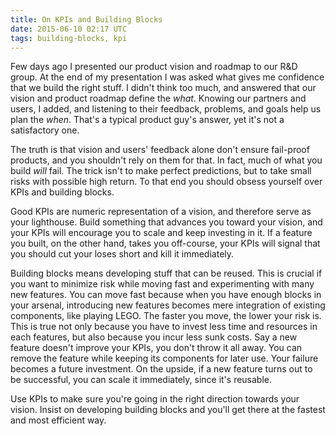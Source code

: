 ```yaml
---
title: On KPIs and Building Blocks
date: 2015-06-10 02:17 UTC
tags: building-blocks, kpi
---
```


Few days ago I presented our product vision and roadmap to our R&D group. At the end of my presentation I was asked what gives me confidence that we build the right stuff. I didn't think too much, and answered that our vision and product roadmap define the *what*. Knowing our partners and users, I added, and listening to their feedback, problems, and goals help us plan the *when*. That's a typical product guy's answer, yet it's not a satisfactory one.

<!-- more -->

The truth is that vision and users' feedback alone don't ensure fail-proof products, and you shouldn't rely on them for that. In fact, much of what you build *will* fail. The trick isn't to make perfect predictions, but to take small risks with possible high return. To that end you should obsess yourself over KPIs and building blocks.

Good KPIs are numeric representation of a vision, and therefore serve as your lighthouse. Build something that advances you toward your vision, and your KPIs will encourage you to scale and keep investing in it. If a feature you built, on the other hand, takes you off-course, your KPIs will signal that you should cut your loses short and kill it immediately.

Building blocks means developing stuff that can be reused. This is crucial if you want to minimize risk while moving fast and experimenting with many new features. You can move fast because when you have enough blocks in your arsenal, introducing new features becomes mere integration of existing components, like playing LEGO. The faster you move, the lower your risk is. This is true not only because you have to invest less time and resources in each features, but also because you incur less sunk costs. Say a new feature doesn't improve your KPIs,  you don't throw it all away. You can remove the feature while keeping its components for later use. Your failure becomes a future investment. On the upside, if a new feature turns out to be successful, you can scale it immediately, since it's reusable.

Use KPIs to make sure you're going in the right direction towards your vision. Insist on developing building blocks and you'll get there at the fastest and most efficient way.